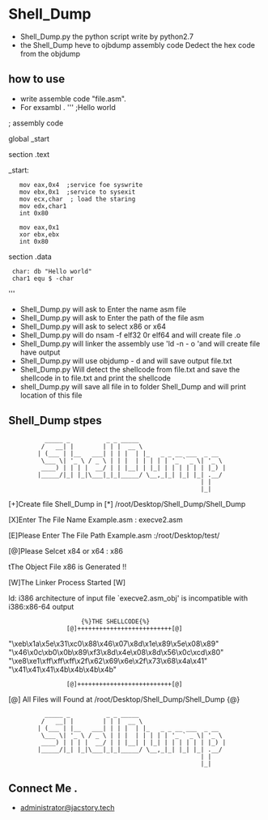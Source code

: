 # Shell_Dump
* Shell_Dump.py the python script write by python2.7
* the Shell_Dump heve to ojbdump assembly code Dedect the hex code from the objdump 
## how to use
* write assemble code "file.asm".
* For exsambl .
'''
;Hello world 

; assembly code

global _start

section .text

_start:

       mov eax,0x4  ;service foe syswrite
       mov ebx,0x1  ;service to sysexit
       mov ecx,char  ; load the staring 
       mov edx,char1
       int 0x80

       mov eax,0x1
       xor ebx,ebx
       int 0x80


section .data

     char: db "Hello world"
     char1 equ $ -char
'''
* Shell_Dump.py  will ask to Enter the name asm file 
* Shell_Dump.py  will ask to Enter the path of the file asm
* Shell_Dump.py  will ask to select x86 or x64 
* Shell_Dump.py  will do nsam -f elf32 0r elf64 and will create file .o
* Shell_Dump.py  will linker the assembly use 'ld -n - o 'and will create file have output
* Shell_Dump.py  will use objdump - d and will save output file.txt
* Shell_Dump.py  Will detect the shellcode from file.txt and save the shellcode in to file.txt and print the shellcode
* shell_Dump.py  will save all file in to folder Shell_Dump and will print location of this file 

##  Shell_Dump stpes



              _____ _          _ _ _____                        
             /   __| |        | | |  __ \                       
            | (___ | |__   ___| | | |  | |_   _ _ __ ___  _ __  
             \___ \| '_ \ / _ \ | | |  | | | | | '_ ` _ \| '_ \ 
             ____) | | | |  __/ | | |__| | |_| | | | | | | |_) |
            |_____/|_| |_|\___|_|_|_____/ \__,_|_| |_| |_| .__/ 
                                                         | |    
                                                         |_|   
                      

[+]Create file Shell_Dump in [*] /root/Desktop/Shell_Dump/Shell_Dump


[X]Enter The File Name Example.asm : execve2.asm

[E]Please Enter The File Path Example.asm :/root/Desktop/test/

[@]Please Selcet x84 or x64 : x86


tThe Object File x86 is Generated  !! 

[W]The Linker Process Started [W]
 
ld: i386 architecture of input file `execve2.asm_obj' is incompatible with i386:x86-64 output

						{%}THE SHELLCODE{%}
					[@]++++++++++++++++++++++++++[@]


"\xeb\x1a\x5e\x31\xc0\x88\x46\x07\x8d\x1e\x89\x5e\x08\x89"
"\x46\x0c\xb0\x0b\x89\xf3\x8d\x4e\x08\x8d\x56\x0c\xcd\x80"
"\xe8\xe1\xff\xff\xff\x2f\x62\x69\x6e\x2f\x73\x68\x4a\x41"
"\x41\x41\x41\x4b\x4b\x4b\x4b"

					[@]++++++++++++++++++++++++++[@]


[@] All Files will Found at  /root/Desktop/Shell_Dump/Shell_Dump {@}
   
              _____ _          _ _ _____                        
             /   __| |        | | |  __ \                       
            | (___ | |__   ___| | | |  | |_   _ _ __ ___  _ __  
             \___ \| '_ \ / _ \ | | |  | | | | | '_ ` _ \| '_ \ 
             ____) | | | |  __/ | | |__| | |_| | | | | | | |_) |
            |_____/|_| |_|\___|_|_|_____/ \__,_|_| |_| |_| .__/ 
                                                         | |    
                                                         |_|                       
   
## Connect Me . 
* administrator@jacstory.tech

   
